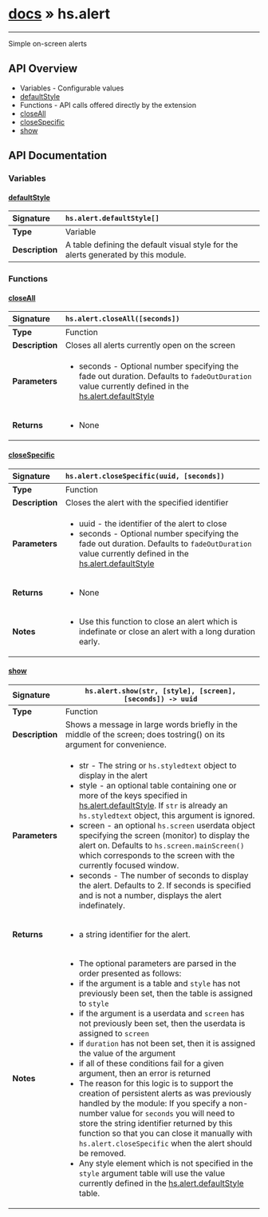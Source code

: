 # [docs](index.md) » hs.alert
---

Simple on-screen alerts

## API Overview
* Variables - Configurable values
 * [defaultStyle](#defaultstyle)
* Functions - API calls offered directly by the extension
 * [closeAll](#closeall)
 * [closeSpecific](#closespecific)
 * [show](#show)

## API Documentation

### Variables

#### [defaultStyle](#defaultstyle)
| <span style="float: left;">**Signature**</span> | <span style="float: left;">`hs.alert.defaultStyle[]` </span>                                                          |
| -----------------------------------------------------|---------------------------------------------------------------------------------------------------------|
| **Type**                                             | Variable                                                                                         |
| **Description**                                      | A table defining the default visual style for the alerts generated by this module.                                                                                         |

### Functions

#### [closeAll](#closeall)
| <span style="float: left;">**Signature**</span> | <span style="float: left;">`hs.alert.closeAll([seconds])` </span>                                                          |
| -----------------------------------------------------|---------------------------------------------------------------------------------------------------------|
| **Type**                                             | Function                                                                                         |
| **Description**                                      | Closes all alerts currently open on the screen                                                                                         |
| **Parameters**                                       | <ul><li>seconds - Optional number specifying the fade out duration. Defaults to `fadeOutDuration` value currently defined in the [hs.alert.defaultStyle](#defaultStyle)</li></ul> |
| **Returns**                                          | <ul><li>None</li></ul>          |

#### [closeSpecific](#closespecific)
| <span style="float: left;">**Signature**</span> | <span style="float: left;">`hs.alert.closeSpecific(uuid, [seconds])` </span>                                                          |
| -----------------------------------------------------|---------------------------------------------------------------------------------------------------------|
| **Type**                                             | Function                                                                                         |
| **Description**                                      | Closes the alert with the specified identifier                                                                                         |
| **Parameters**                                       | <ul><li>uuid    - the identifier of the alert to close</li><li>seconds - Optional number specifying the fade out duration. Defaults to `fadeOutDuration` value currently defined in the [hs.alert.defaultStyle](#defaultStyle)</li></ul> |
| **Returns**                                          | <ul><li>None</li></ul>          |
| **Notes**                                            | <ul><li>Use this function to close an alert which is indefinate or close an alert with a long duration early.</li></ul>                |

#### [show](#show)
| <span style="float: left;">**Signature**</span> | <span style="float: left;">`hs.alert.show(str, [style], [screen], [seconds]) -> uuid` </span>                                                          |
| -----------------------------------------------------|---------------------------------------------------------------------------------------------------------|
| **Type**                                             | Function                                                                                         |
| **Description**                                      | Shows a message in large words briefly in the middle of the screen; does tostring() on its argument for convenience.                                                                                         |
| **Parameters**                                       | <ul><li>str     - The string or `hs.styledtext` object to display in the alert</li><li>style   - an optional table containing one or more of the keys specified in [hs.alert.defaultStyle](#defaultStyle).  If `str` is already an `hs.styledtext` object, this argument is ignored.</li><li>screen  - an optional `hs.screen` userdata object specifying the screen (monitor) to display the alert on.  Defaults to `hs.screen.mainScreen()` which corresponds to the screen with the currently focused window.</li><li>seconds - The number of seconds to display the alert. Defaults to 2.  If seconds is specified and is not a number, displays the alert indefinately.</li></ul> |
| **Returns**                                          | <ul><li>a string identifier for the alert.</li></ul>          |
| **Notes**                                            | <ul><li>The optional parameters are parsed in the order presented as follows:</li><li>  if the argument is a table and `style` has not previously been set, then the table is assigned to `style`</li><li>  if the argument is a userdata and `screen` has not previously been set, then the userdata is assigned to `screen`</li><li>  if `duration` has not been set, then it is assigned the value of the argument</li><li>  if all of these conditions fail for a given argument, then an error is returned</li><li>The reason for this logic is to support the creation of persistent alerts as was previously handled by the module: If you specify a non-number value for `seconds` you will need to store the string identifier returned by this function so that you can close it manually with `hs.alert.closeSpecific` when the alert should be removed.</li><li>Any style element which is not specified in the `style` argument table will use the value currently defined in the [hs.alert.defaultStyle](#defaultStyle) table.</li></ul>                |


